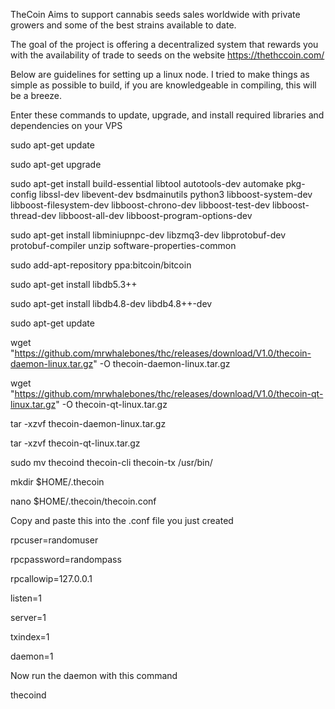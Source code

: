 TheCoin Aims to support cannabis seeds sales worldwide with private growers and some of the best strains available to date.

The goal of the project is offering a decentralized system that rewards you with the availability of trade to seeds on the website https://thethccoin.com/

Below are guidelines for setting up a linux node. I tried to make things as simple as possible to build, if you are knowledgeable in compiling, this will be a breeze.

Enter these commands to update, upgrade, and install required libraries and dependencies on your VPS

sudo apt-get update 

sudo apt-get upgrade 

sudo apt-get install build-essential libtool autotools-dev automake pkg-config libssl-dev libevent-dev bsdmainutils python3 libboost-system-dev libboost-filesystem-dev libboost-chrono-dev libboost-test-dev libboost-thread-dev libboost-all-dev libboost-program-options-dev 

sudo apt-get install libminiupnpc-dev libzmq3-dev libprotobuf-dev protobuf-compiler unzip software-properties-common 

sudo add-apt-repository ppa:bitcoin/bitcoin 

sudo apt-get install libdb5.3++ 

sudo apt-get install libdb4.8-dev libdb4.8++-dev 

sudo apt-get update 

wget "https://github.com/mrwhalebones/thc/releases/download/V1.0/thecoin-daemon-linux.tar.gz" -O thecoin-daemon-linux.tar.gz 

wget "https://github.com/mrwhalebones/thc/releases/download/V1.0/thecoin-qt-linux.tar.gz" -O thecoin-qt-linux.tar.gz 

tar -xzvf thecoin-daemon-linux.tar.gz 

tar -xzvf thecoin-qt-linux.tar.gz 

sudo mv thecoind thecoin-cli thecoin-tx /usr/bin/ 

mkdir $HOME/.thecoin 

nano $HOME/.thecoin/thecoin.conf 


Copy and paste this into the .conf file you just created

rpcuser=randomuser

rpcpassword=randompass

rpcallowip=127.0.0.1

listen=1

server=1

txindex=1

daemon=1 

Now run the daemon with this command

thecoind
